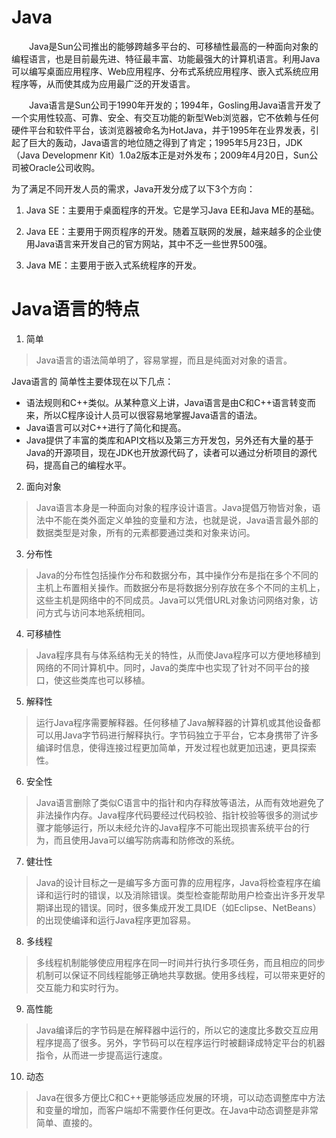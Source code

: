 # Java
&emsp;&emsp;Java是Sun公司推出的能够跨越多平台的、可移植性最高的一种面向对象的编程语言，也是目前最先进、特征最丰富、功能最强大的计算机语言。利用Java可以编写桌面应用程序、Web应用程序、分布式系统应用程序、嵌入式系统应用程序等，从而使其成为应用最广泛的开发语言。

&emsp;&emsp;Java语言是Sun公司于1990年开发的；1994年，Gosling用Java语言开发了一个实用性较高、可靠、安全、有交互功能的新型Web浏览器，它不依赖与任何硬件平台和软件平台，该浏览器被命名为HotJava，并于1995年在业界发表，引起了巨大的轰动，Java语言的地位随之得到了肯定；1995年5月23日，JDK（Java Developmenr Kit）1.0a2版本正是对外发布；2009年4月20日，Sun公司被Oracle公司收购。



为了满足不同开发人员的需求，Java开发分成了以下3个方向：

1. Java SE：主要用于桌面程序的开发。它是学习Java EE和Java ME的基础。

2. Java EE：主要用于网页程序的开发。随着互联网的发展，越来越多的企业使用Java语言来开发自己的官方网站，其中不乏一些世界500强。

3. Java ME：主要用于嵌入式系统程序的开发。




# Java语言的特点


1. 简单

> Java语言的语法简单明了，容易掌握，而且是纯面对对象的语言。

Java语言的 简单性主要体现在以下几点：
- 语法规则和C++类似。从某种意义上讲，Java语言是由C和C++语言转变而来，所以C程序设计人员可以很容易地掌握Java语言的语法。
- Java语言可以对C++进行了简化和提高。
- Java提供了丰富的类库和API文档以及第三方开发包，另外还有大量的基于Java的开源项目，现在JDK也开放源代码了，读者可以通过分析项目的源代码，提高自己的编程水平。

2. 面向对象

> Java语言本身是一种面向对象的程序设计语言。Java提倡万物皆对象，语法中不能在类外面定义单独的变量和方法，也就是说，Java语言最外部的数据类型是对象，所有的元素都要通过类和对象来访问。

3. 分布性

> Java的分布性包括操作分布和数据分布，其中操作分布是指在多个不同的主机上布置相关操作。而数据分布是将数据分别存放在多个不同的主机上，这些主机是网络中的不同成员。Java可以凭借URL对象访问网络对象，访问方式与访问本地系统相同。

4. 可移植性

> Java程序具有与体系结构无关的特性，从而使Java程序可以方便地移植到网络的不同计算机中。同时，Java的类库中也实现了针对不同平台的接口，使这些类库也可以移植。

5. 解释性

> 运行Java程序需要解释器。任何移植了Java解释器的计算机或其他设备都可以用Java字节码进行解释执行。字节码独立于平台，它本身携带了许多编译时信息，使得连接过程更加简单，开发过程也就更加迅速，更具探索性。

6. 安全性

> Java语言删除了类似C语言中的指针和内存释放等语法，从而有效地避免了非法操作内存。Java程序代码要经过代码校验、指针校验等很多的测试步骤才能够运行，所以未经允许的Java程序不可能出现损害系统平台的行为，而且使用Java可以编写防病毒和防修改的系统。

7. 健壮性

> Java的设计目标之一是编写多方面可靠的应用程序，Java将检查程序在编译和运行时的错误，以及消除错误。类型检查能帮助用户检查出许多开发早期译出现的错误。同时，很多集成开发工具IDE（如Eclipse、NetBeans）的出现使编译和运行Java程序更加容易。

8. 多线程

> 多线程机制能够使应用程序在同一时间并行执行多项任务，而且相应的同步机制可以保证不同线程能够正确地共享数据。使用多线程，可以带来更好的交互能力和实时行为。

9. 高性能

> Java编译后的字节码是在解释器中运行的，所以它的速度比多数交互应用程序提高了很多。另外，字节码可以在程序运行时被翻译成特定平台的机器指令，从而进一步提高运行速度。

10. 动态

> Java在很多方便比C和C++更能够适应发展的环境，可以动态调整库中方法和变量的增加，而客户端却不需要作任何更改。在Java中动态调整是非常简单、直接的。
